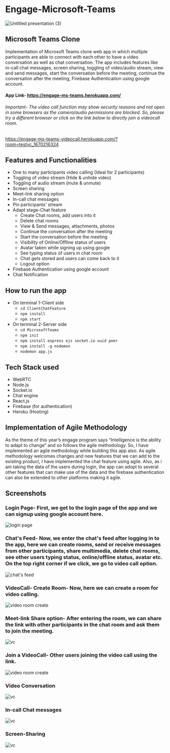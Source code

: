 # Engage-Microsoft-Teams

![Untitled presentation (3)](https://user-images.githubusercontent.com/64857584/125316253-9404cd00-e355-11eb-8722-2a897b2a878b.png)

## Microsoft Teams Clone

Implementation of Microsoft Teams clone web app in which multiple participants are able to connect with each other to have a video conversation as well as chat conversation. The app includes features like in-call chat messages, screen sharing, toggling of video/audio stream, view and send messages, start the conversation before the meeting, continue the conversation after the meeting, Firebase Authentication using google account.

#### App Link- https://engage-ms-teams.herokuapp.com/

###### Important- The video call function may show security reasons and not open in some browsers as the camera/audio permissions are blocked. So, please try a different browser or click on the link below to directly join a videocall room.
https://engage-ms-teams-videocall.herokuapp.com/?room=testvc_1670216324

## Features and Functionalities
* One to many participants video calling (Ideal for 2 participants)
* Toggling of video stream (Hide & unhide video)
* Toggling of audio stream (mute & unmute)
* Screen sharing
* Meet-link sharing option
* In-call chat messages
* Pin participants' stream
* Adapt stage-Chat feature
    - Create Chat rooms, add users into it
    - Delete chat rooms
    - View & Send messages, attachments, photos
    - Continue the conversation after the meeting
    - Start the conversation before the meeting
    - Visibility of Online/Offline status of users
    - Avatar taken while signing up using google
    - See typing status of users in chat room
    - Chat gets stored and users can come back to it
    - Logout option
* Firebase Authentication using google account
* Chat Notification 

## How to run the app

* On terminal 1-Client side
    - ```cd ClientChatFeature ```
    - ```npm install```
    - ```npm start``` 
* On terminal 2-Server side
    - ```cd MicrosoftTeams```
    - ```npm init```
    - ```npm install express ejs socket.io uuid peer```
    - ```npm install -g nodemon```
    - ```nodemon app.js```

## Tech Stack used
* WebRTC 
* Node.js
* Socket.io
* Chat engine
* React.js
* Firebase (for authentication)
* Heroku (Hosting)

## Implementation of Agile Methodology

As the theme of this year’s engage program says “Intelligence is the ability to adapt to change” and so follows the agile methodology. So, I have implemented an agile methodology while building this app also. As agile methodology welcomes changes and new features that we can add to the existing product, I have implemented the chat feature using agile. Also, as i am taking the data of the users during login, the app can adopt to several other features that can make use of the data and the firebase authentication can also be extended to other platforms making it agile.

## Screenshots

### Login Page- First, we get to the login page of the app and we can signup using google account here.
![login page](https://user-images.githubusercontent.com/64857584/125251529-0a350f80-e315-11eb-8618-a301c183b47e.png)

### Chat's Feed- Now, we enter the chat's feed after logging in to the app, here we can create rooms, send or receive messages from other participants, share multimedia, delete chat rooms, see other users typing status, online/offline status, avatar etc. On the top right corner if we click, we go to video call option.
![chat's feed](https://user-images.githubusercontent.com/64857584/125251763-49fbf700-e315-11eb-9656-7ebcfe078d2f.png)

### VideoCall- Create Room- Now, here we can create a room for video calling. 
![video room create](https://user-images.githubusercontent.com/64857584/125252009-8891b180-e315-11eb-97e0-1a4758f85868.png)

### Meet-link Share option- After entering the room, we can share the link with other participants in the chat room and ask them to join the meeting.
![vc](https://user-images.githubusercontent.com/64857584/125316838-1c836d80-e356-11eb-9bb2-65e4b1a807b4.png)

### Join a VideoCall- Other users joining the video call using the link.
![video room create](https://user-images.githubusercontent.com/64857584/125252256-c55da880-e315-11eb-945a-8cf50f60f686.png)

### Video Conversation
![vc](https://user-images.githubusercontent.com/64857584/125252541-1d94aa80-e316-11eb-915c-e6c2ca76d990.png)

### In-call Chat messages
![vc](https://user-images.githubusercontent.com/64857584/125331776-0ed5e400-e366-11eb-82b9-1f1922d13cb3.png)

### Screen-Sharing
![vc](https://user-images.githubusercontent.com/64857584/125253037-9ac01f80-e316-11eb-828f-bccf24c50ac9.png)


